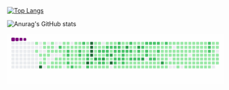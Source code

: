 [![Top Langs](https://github-readme-stats.vercel.app/api/top-langs/?username=jheavejimenez&layout=compact&langs_count=10&hide=Batchfile,XSLT,Scss,Makefile,shell,dockerfile)](https://github.com/anuraghazra/github-readme-stats)

![Anurag's GitHub stats](https://github-readme-stats.vercel.app/api?username=jheavejimenez&count_private=true&show_icons=true)

![snake gif](https://github.com/jheavejimenez/jheavejimenez/blob/output/github-contribution-grid-snake.gif)


<!--
**jheavejimenez/jheavejimenez** is a ✨ _special_ ✨ repository because its `README.md` (this file) appears on your GitHub profile.

Here are some ideas to get you started:

- 🔭 I’m currently working on ...
- 🌱 I’m currently learning ...
- 👯 I’m looking to collaborate on ...
- 🤔 I’m looking for help with ...
- 💬 Ask me about ...
- 📫 How to reach me: ...
- 😄 Pronouns: ...
- ⚡ Fun fact: ...
-->
